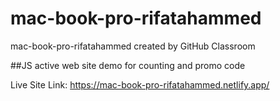 # mac-book-pro-rifatahammed
mac-book-pro-rifatahammed created by GitHub Classroom

##JS active web site demo for counting and promo code

Live Site Link:
https://mac-book-pro-rifatahammed.netlify.app/
